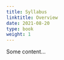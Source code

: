 ```yaml
---
title: Syllabus
linktitle: Overview
date: 2021-08-20
type: book
weight: 1
---
```



Some content...

